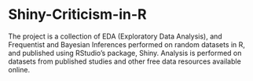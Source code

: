 # Shiny-Criticism-in-R
The project is a collection of EDA (Exploratory Data Analysis), and Frequentist and Bayesian Inferences performed on random datasets in R, and published using RStudio’s package, Shiny. Analysis is performed on datasets from published studies and other free data resources available online.
